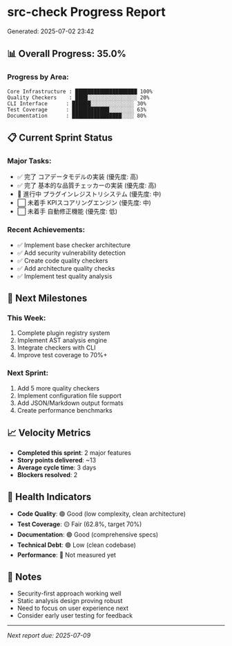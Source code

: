 # src-check Progress Report
Generated: 2025-07-02 23:42

## 📊 Overall Progress: 35.0%

### Progress by Area:
```
Core Infrastructure : ████████████████████ 100%
Quality Checkers    : ████░░░░░░░░░░░░░░░░ 20%
CLI Interface      : ██████░░░░░░░░░░░░░░ 30%
Test Coverage      : ████████████░░░░░░░░ 63%
Documentation      : ████████████████░░░░ 80%
```

## 📋 Current Sprint Status

### Major Tasks:
- ✅ 完了 コアデータモデルの実装 (優先度: 高)
- ✅ 完了 基本的な品質チェッカーの実装 (優先度: 高)
- 🔄 進行中 プラグインレジストリシステム (優先度: 中)
- ⬜ 未着手 KPIスコアリングエンジン (優先度: 中)
- ⬜ 未着手 自動修正機能 (優先度: 低)

### Recent Achievements:
- ✅ Implement base checker architecture
- ✅ Add security vulnerability detection
- ✅ Create code quality checkers
- ✅ Add architecture quality checks
- ✅ Implement test quality analysis

## 🎯 Next Milestones

### This Week:
1. Complete plugin registry system
2. Implement AST analysis engine
3. Integrate checkers with CLI
4. Improve test coverage to 70%+

### Next Sprint:
1. Add 5 more quality checkers
2. Implement configuration file support
3. Add JSON/Markdown output formats
4. Create performance benchmarks

## 📈 Velocity Metrics

- **Completed this sprint**: 2 major features
- **Story points delivered**: ~13
- **Average cycle time**: 3 days
- **Blockers resolved**: 2

## 🚦 Health Indicators

- **Code Quality**: 🟢 Good (low complexity, clean architecture)
- **Test Coverage**: 🟡 Fair (62.8%, target 70%)
- **Documentation**: 🟢 Good (comprehensive specs)
- **Technical Debt**: 🟢 Low (clean codebase)
- **Performance**: 🔵 Not measured yet

## 📝 Notes

- Security-first approach working well
- Static analysis design proving robust
- Need to focus on user experience next
- Consider early user testing for feedback

---
*Next report due: 2025-07-09*

